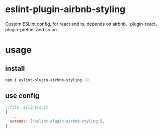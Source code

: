 # eslint-plugin-airbnb-styling

Custom ESLint config, for react and ts, depends on airbnb、plugin-react、plugin-prettier and so on

# usage

## install

```bash
npm i eslint-plugin-airbnb-styling -D
```

## use config

```js
//file .eslintrc.js
{
  ...
  extends: ['eslint-plugin-airbnb-styling'],
}
```
